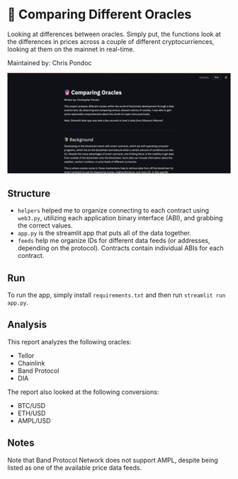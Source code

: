 # 🔮 Comparing Different Oracles
Looking at differences between oracles. Simply put, the functions look at the differences in prices across a couple of different cryptocurriences, looking at them on the mainnet in real-time.

Maintained by: Chris Pondoc

![image info](./images/dashboard_screenshot.png)

## Structure
* `helpers` helped me to organize connecting to each contract using `web3.py`, utilizing each application binary interface (ABI), and grabbing the correct values.
* `app.py` is the streamlit app that puts all of the data together.
* `feeds` help me organize IDs for different data feeds (or addresses, depending on the protocol). Contracts contain individual ABIs for each contract.

## Run
To run the app, simply install `requirements.txt` and then run `streamlit run app.py`.

## Analysis
This report analyzes the following oracles:
* Tellor
* Chainlink
* Band Protocol
* DIA

The report also looked at the following conversions:
* BTC/USD
* ETH/USD
* AMPL/USD

## Notes
Note that Band Protocol Network does not support AMPL, despite being listed as one of the available price data feeds.